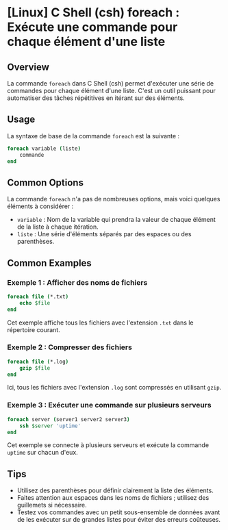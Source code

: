 # [Linux] C Shell (csh) foreach : Exécute une commande pour chaque élément d'une liste

## Overview
La commande `foreach` dans C Shell (csh) permet d'exécuter une série de commandes pour chaque élément d'une liste. C'est un outil puissant pour automatiser des tâches répétitives en itérant sur des éléments.

## Usage
La syntaxe de base de la commande `foreach` est la suivante :

```csh
foreach variable (liste)
    commande
end
```

## Common Options
La commande `foreach` n'a pas de nombreuses options, mais voici quelques éléments à considérer :

- `variable` : Nom de la variable qui prendra la valeur de chaque élément de la liste à chaque itération.
- `liste` : Une série d'éléments séparés par des espaces ou des parenthèses.

## Common Examples

### Exemple 1 : Afficher des noms de fichiers
```csh
foreach file (*.txt)
    echo $file
end
```
Cet exemple affiche tous les fichiers avec l'extension `.txt` dans le répertoire courant.

### Exemple 2 : Compresser des fichiers
```csh
foreach file (*.log)
    gzip $file
end
```
Ici, tous les fichiers avec l'extension `.log` sont compressés en utilisant `gzip`.

### Exemple 3 : Exécuter une commande sur plusieurs serveurs
```csh
foreach server (server1 server2 server3)
    ssh $server 'uptime'
end
```
Cet exemple se connecte à plusieurs serveurs et exécute la commande `uptime` sur chacun d'eux.

## Tips
- Utilisez des parenthèses pour définir clairement la liste des éléments.
- Faites attention aux espaces dans les noms de fichiers ; utilisez des guillemets si nécessaire.
- Testez vos commandes avec un petit sous-ensemble de données avant de les exécuter sur de grandes listes pour éviter des erreurs coûteuses.